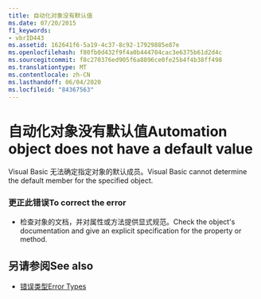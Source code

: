 ```yaml
---
title: 自动化对象没有默认值
ms.date: 07/20/2015
f1_keywords:
- vbrID443
ms.assetid: 162641f6-5a19-4c37-8c92-17929885e87e
ms.openlocfilehash: f80fb0d432f9f4a0b444704cac3e6375b61d2d4c
ms.sourcegitcommit: f8c270376ed905f6a8896ce0fe25b4f4b38ff498
ms.translationtype: MT
ms.contentlocale: zh-CN
ms.lasthandoff: 06/04/2020
ms.locfileid: "84367563"
---
```

# <a name="automation-object-does-not-have-a-default-value"></a><span data-ttu-id="1f209-102">自动化对象没有默认值</span><span class="sxs-lookup"><span data-stu-id="1f209-102">Automation object does not have a default value</span></span>
<span data-ttu-id="1f209-103">Visual Basic 无法确定指定对象的默认成员。</span><span class="sxs-lookup"><span data-stu-id="1f209-103">Visual Basic cannot determine the default member for the specified object.</span></span>  
  
### <a name="to-correct-the-error"></a><span data-ttu-id="1f209-104">更正此错误</span><span class="sxs-lookup"><span data-stu-id="1f209-104">To correct the error</span></span>  
  
- <span data-ttu-id="1f209-105">检查对象的文档，并对属性或方法提供显式规范。</span><span class="sxs-lookup"><span data-stu-id="1f209-105">Check the object's documentation and give an explicit specification for the property or method.</span></span>  
  
## <a name="see-also"></a><span data-ttu-id="1f209-106">另请参阅</span><span class="sxs-lookup"><span data-stu-id="1f209-106">See also</span></span>

- [<span data-ttu-id="1f209-107">错误类型</span><span class="sxs-lookup"><span data-stu-id="1f209-107">Error Types</span></span>](../programming-guide/language-features/error-types.md)
